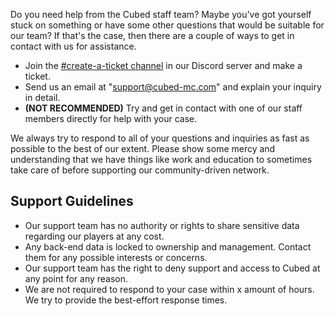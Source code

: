 Do you need help from the Cubed staff team? Maybe you've got yourself stuck on something or have some other questions that would be suitable for our team? If that's the case, then there are a couple of ways to get in contact with us for assistance.

- Join the [#create-a-ticket channel](https://discord.gg/rEzBArpASK) in our Discord server and make a ticket.
- Send us an email at "[support@cubed-mc.com](mailto:support@cubed-mc.com)" and explain your inquiry in detail.
- **(NOT RECOMMENDED)** Try and get in contact with one of our staff members directly for help with your case.

We always try to respond to all of your questions and inquiries as fast as possible to the best of our extent. Please show some mercy and understanding that we have things like work and education to sometimes take care of before supporting our community-driven network.
## Support Guidelines
- Our support team has no authority or rights to share sensitive data regarding our players at any cost.
- Any back-end data is locked to ownership and management. Contact them for any possible interests or concerns.
- Our support team has the right to deny support and access to Cubed at any point for any reason.
- We are not required to respond to your case within x amount of hours. We try to provide the best-effort response times.